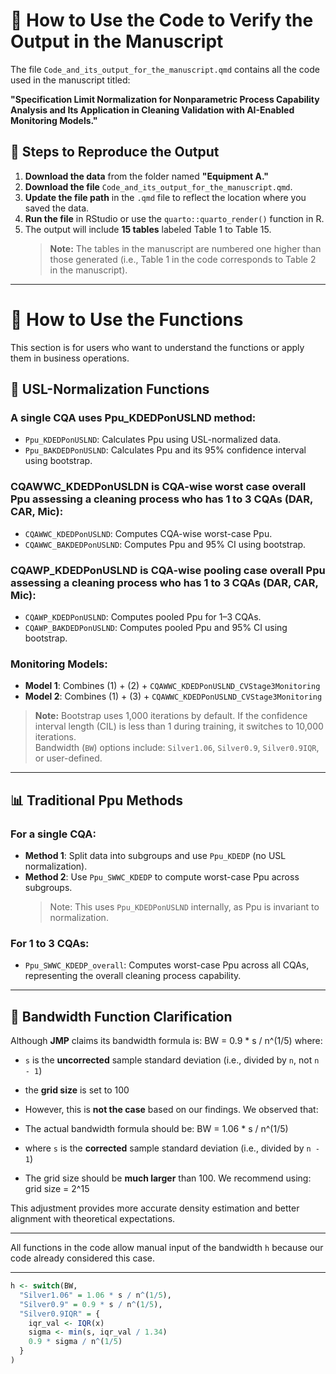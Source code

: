 # 📘 How to Use the Code to Verify the Output in the Manuscript

The file `Code_and_its_output_for_the_manuscript.qmd` contains all the code used in the manuscript titled:

**"Specification Limit Normalization for Nonparametric Process Capability Analysis and Its Application in Cleaning Validation with AI-Enabled Monitoring Models."**

## 🔧 Steps to Reproduce the Output

1. **Download the data** from the folder named **"Equipment A."**
2. **Download the file** `Code_and_its_output_for_the_manuscript.qmd`.
3. **Update the file path** in the `.qmd` file to reflect the location where you saved the data.
4. **Run the file** in RStudio or use the `quarto::quarto_render()` function in R.
5. The output will include **15 tables** labeled Table 1 to Table 15.  
   > **Note:** The tables in the manuscript are numbered one higher than those generated (i.e., Table 1 in the code corresponds to Table 2 in the manuscript).

---

# 🧠 How to Use the Functions

This section is for users who want to understand the functions or apply them in business operations.

## 📏 USL-Normalization Functions

### A single CQA uses Ppu_KDEDPonUSLND method:
- `Ppu_KDEDPonUSLND`: Calculates Ppu using USL-normalized data.
- `Ppu_BAKDEDPonUSLND`: Calculates Ppu and its 95% confidence interval using bootstrap.

### CQAWWC_KDEDPonUSLDN is CQA-wise worst case overall Ppu assessing a cleaning process who has 1 to 3 CQAs (DAR, CAR, Mic):
- `CQAWWC_KDEDPonUSLND`: Computes CQA-wise worst-case Ppu.
- `CQAWWC_BAKDEDPonUSLND`: Computes Ppu and 95% CI using bootstrap.

### CQAWP_KDEDPonUSLND is CQA-wise pooling case overall Ppu assessing a cleaning process who has 1 to 3 CQAs (DAR, CAR, Mic):
- `CQAWP_KDEDPonUSLND`: Computes pooled Ppu for 1–3 CQAs.
- `CQAWP_BAKDEDPonUSLND`: Computes pooled Ppu and 95% CI using bootstrap.

### Monitoring Models:
- **Model 1**: Combines (1) + (2) + `CQAWWC_KDEDPonUSLND_CVStage3Monitoring`
- **Model 2**: Combines (1) + (3) + `CQAWWC_KDEDPonUSLND_CVStage3Monitoring`

> **Note:** Bootstrap uses 1,000 iterations by default. If the confidence interval length (CIL) is less than 1 during training, it switches to 10,000 iterations.  
> Bandwidth (`BW`) options include: `Silver1.06`, `Silver0.9`, `Silver0.9IQR`, or user-defined.

---

## 📊 Traditional Ppu Methods

### For a single CQA:
- **Method 1**: Split data into subgroups and use `Ppu_KDEDP` (no USL normalization).
- **Method 2**: Use `Ppu_SWWC_KDEDP` to compute worst-case Ppu across subgroups.  
  > Note: This uses `Ppu_KDEDPonUSLND` internally, as Ppu is invariant to normalization.

### For 1 to 3 CQAs:
- `Ppu_SWWC_KDEDP_overall`: Computes worst-case Ppu across all CQAs, representing the overall cleaning process capability.

---

## 📐 Bandwidth Function Clarification



Although **JMP** claims its bandwidth formula is: BW = 0.9 * s / n^(1/5)
where:
- `s` is the **uncorrected** sample standard deviation (i.e., divided by `n`, not `n - 1`)
- the **grid size** is set to 100
- However, this is **not the case** based on our findings. We observed that:

- The actual bandwidth formula should be: BW = 1.06 * s / n^(1/5)
- where `s` is the **corrected** sample standard deviation (i.e., divided by `n - 1`)

- The grid size should be **much larger** than 100. We recommend using: grid size = 2^15
  
This adjustment provides more accurate density estimation and better alignment with theoretical expectations.

---

All functions in the code allow manual input of the bandwidth `h` because our code already considered this case.

---

```r
h <- switch(BW,
  "Silver1.06" = 1.06 * s / n^(1/5),
  "Silver0.9" = 0.9 * s / n^(1/5),
  "Silver0.9IQR" = {
    iqr_val <- IQR(x)
    sigma <- min(s, iqr_val / 1.34)
    0.9 * sigma / n^(1/5)
  }
)
```
